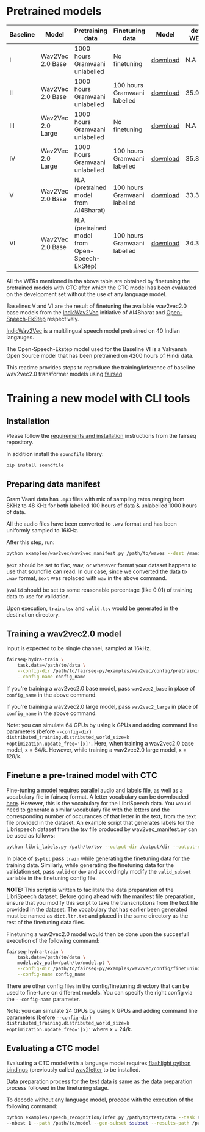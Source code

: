 # Pretrained models

| Baseline | Model             | Pretraining data                               | Finetuning data              | Model                                                        | dev WER |
| -------- | ----------------- | ---------------------------------------------- | ---------------------------- | ------------------------------------------------------------ | ------- |
| I        | Wav2Vec 2.0 Base  | 1000 hours Gramvaani unlabelled                | No finetuning                | [download](https://drive.google.com/file/d/1L6wh5hQ_-K0szGy9tpzF-jwm8gSa5pJe/view?usp=sharing) | N.A     |
| II       | Wav2Vec 2.0 Base  | 1000 hours Gramvaani unlabelled                | 100 hours Gramvaani labelled | [download](https://drive.google.com/file/d/1MpUAtQ0TM7Vn92rIOxGUVj1oHOGrVDee/view?usp=sharing) | 35.973  |
| III      | Wav2Vec 2.0 Large | 1000 hours Gramvaani unlabelled                | No finetuning                | [download](https://drive.google.com/file/d/1ppw_9AD10kSE5AtJgIxGGoQuqt_voIR6/view?usp=sharing)                                                             | N.A     |
| IV       | Wav2Vec 2.0 Large | 1000 hours Gramvaani unlabelled                | 100 hours Gramvaani labelled | [download](https://drive.google.com/file/d/1pWUGqfd-0F4dYTEgItaCQjMPXy5TCG3G/view?usp=sharing) | 35.870  |                                                        
| V        | Wav2Vec 2.0 Base  | N.A (pretrained model from AI4Bharat)          | 100 hours Gramvaani labelled | [download](https://drive.google.com/file/d/1OH-IQIk408wiUgWBoyAzeQEuC9KoXHOG/view?usp=sharing) | 33.307  |
| VI       | Wav2Vec 2.0 Base  | N.A (pretrained model from Open-Speech-EkStep) | 100 hours Gramvaani labelled | [download](https://drive.google.com/file/d/1s9bAhLBOaWpKc2dd1W_fbgVmtwKhfMa-/view?usp=sharing) | 34.328  |

All the WERs mentioned in tha above table are obtained by finetuning the pretrained models with CTC after which the CTC model has been evaluated on the development set without the use of any language model.

Baselines V and VI are the result of finetuning the available wav2vec2.0 base models from the [IndicWav2Vec](https://indicnlp.ai4bharat.org/indicwav2vec/) initiative of AI4Bharat and [Open-Speech-EkStep](https://github.com/Open-Speech-EkStep/vakyansh-models) respectively.

[IndicWav2Vec](https://arxiv.org/abs/2111.03945) is a multilingual speech model pretrained on 40 Indian langauges. 

The Open-Speech-Ekstep model used for the Baseline VI is a Vakyansh Open Source model that has been pretrained on 4200 hours of Hindi data.

This readme provides steps to reproduce the training/inference of baseline wav2vec2.0 transformer models using [fairseq](https://github.com/pytorch/fairseq)

# Training a new model with CLI tools

## Installation

Please follow the [requirements and installation](https://github.com/pytorch/fairseq#requirements-and-installation) instructions from the fairseq repository.

In addition install the `soundfile` library:

```sh
pip install soundfile
```

## Preparing data manifest

Gram Vaani data has `.mp3` files with mix of sampling  rates ranging from 8KHz to 48 KHz for both labelled 100 hours of data & unlabelled 1000 hours of data.

All the audio files have been converted to `.wav` format and has been uniformly sampled to 16KHz.

After this step, run:

```sh
python examples/wav2vec/wav2vec_manifest.py /path/to/waves --dest /manifest/path --ext $ext --valid-percent $valid
```

`$ext` should be set to flac, wav, or whatever format your dataset happens to use that soundfile can read. In our case, since we converted the data to `.wav` format, `$ext` was replaced with `wav` in the above command.

`$valid` should be set to some reasonable percentage (like 0.01) of training data to use for validation.

Upon execution, `train.tsv` and `valid.tsv` would be generated in the destination directory.

## Training a wav2vec2.0 model

Input is expected to be single channel, sampled at 16kHz.

```sh
fairseq-hydra-train \
    task.data=/path/to/data \
    --config-dir /path/to/fairseq-py/examples/wav2vec/config/pretraining \
    --config-name config_name
```

If you're training a wav2vec2.0 base model, pass `wav2vec2_base` in place of `config_name` in the above command.

If you're training a wav2vec2.0 large model, pass `wav2vec2_large` in place of `config_name` in the above command.

Note: you can simulate 64 GPUs by using k GPUs and adding command line parameters (before `--config-dir`) `distributed_training.distributed_world_size=k` `+optimization.update_freq='[x]'`. Here, when training a wav2vec2.0 base model, x = 64/k. However, while training a wav2vec2.0 large model, x = 128/k.

## Finetune a pre-trained model with CTC

Fine-tuning a model requires parallel audio and labels file, as well as a vocabulary file in fairseq format. A letter vocabulary can be downloaded [here](https://dl.fbaipublicfiles.com/fairseq/wav2vec/dict.ltr.txt). However, this is the vocabulary for the LibriSpeech data. You would need to generate a similar vocabulary file with the letters and the corresponding number of occurances of that letter in the text, from the text file provided in the dataset. An example script that generates labels for the Librispeech dataset from the tsv file produced by wav2vec_manifest.py can be used as follows:

```sh
python libri_labels.py /path/to/tsv --output-dir /output/dir --output-name $split
```

In place of `$split` pass `train` while generating the finetuning data for the training data. Similarly, while generating the finetuning data for the validation set, pass `valid` or `dev` and accordingly modify the `valid_subset` variable in the finetuning config file.

**NOTE:** This script is written to facilitate the data preparation of the LibriSpeech dataset. Before going ahead with the manifest file preparation, ensure that you modify this script to take the transcriptions from the text file provided in the dataset. The vocabulary that has earlier been generated must be named as `dict.ltr.txt` and placed in the same directory as the rest of the finetuning data files.

Finetuning a wav2vec2.0 model would then be done upon the succesfull execution of the following command:

```sh
fairseq-hydra-train \
    task.data=/path/to/data \
    model.w2v_path=/path/to/model.pt \
    --config-dir /path/to/fairseq-py/examples/wav2vec/config/finetuning \
    --config-name config_name
```

There are other config files in the config/finetuning directory that can be used to fine-tune on different models. You can specify the right config via the `--config-name` parameter.

Note: you can simulate 24 GPUs by using k GPUs and adding command line parameters (before `--config-dir`) `distributed_training.distributed_world_size=k` `+optimization.update_freq='[x]'` where x = 24/k.

## Evaluating a CTC model

Evaluating a CTC model with a language model requires [flashlight python bindings](https://github.com/facebookresearch/flashlight/tree/master/bindings/python) (previously called [wav2letter](https://github.com/facebookresearch/wav2letter) to be installed.

Data preparation process for the test data is same as the data preparation process followed in the finetuning stage.

To decode without any language model, proceed with the execution of the following command:

```sh
python examples/speech_recognition/infer.py /path/to/test/data --task audio_finetuning \
--nbest 1 --path /path/to/model --gen-subset $subset --results-path /path/to/save/results/for/sclite --criterion ctc --labels ltr --max-tokens 4000000 --post-process letter
```


